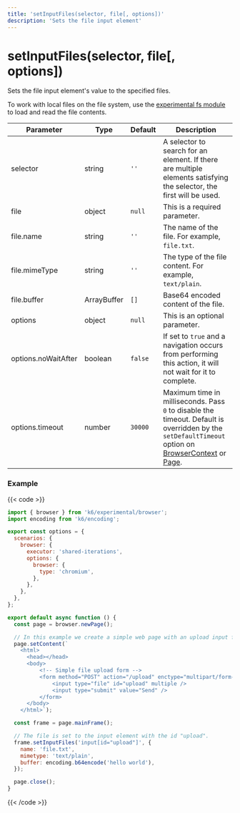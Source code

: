 ```yaml
---
title: 'setInputFiles(selector, file[, options])'
description: 'Sets the file input element'
---
```


# setInputFiles(selector, file[, options])

Sets the file input element's value to the specified files.

To work with local files on the file system, use the [experimental fs module](https://grafana.com/docs/k6/latest/javascript-api/k6-experimental/fs/) to load and read the file contents.

| Parameter           | Type        | Default | Description                                                                                                                                                                                                                                                                                                                                   |
| ------------------- | ----------- | ------- | --------------------------------------------------------------------------------------------------------------------------------------------------------------------------------------------------------------------------------------------------------------------------------------------------------------------------------------------- |
| selector            | string      | `''`    | A selector to search for an element. If there are multiple elements satisfying the selector, the first will be used.                                                                                                                                                                                                                          |
| file                | object      | `null`  | This is a required parameter.                                                                                                                                                                                                                                                                                                                 |
| file.name           | string      | `''`    | The name of the file. For example, `file.txt`.                                                                                                                                                                                                                                                                                                |
| file.mimeType       | string      | `''`    | The type of the file content. For example, `text/plain`.                                                                                                                                                                                                                                                                                      |
| file.buffer         | ArrayBuffer | `[]`    | Base64 encoded content of the file.                                                                                                                                                                                                                                                                                                           |
| options             | object      | `null`  | This is an optional parameter.                                                                                                                                                                                                                                                                                                                |
| options.noWaitAfter | boolean     | `false` | If set to `true` and a navigation occurs from performing this action, it will not wait for it to complete.                                                                                                                                                                                                                                    |
| options.timeout     | number      | `30000` | Maximum time in milliseconds. Pass `0` to disable the timeout. Default is overridden by the `setDefaultTimeout` option on [BrowserContext](https://grafana.com/docs/k6/<K6_VERSION>/javascript-api/k6-experimental/browser/browsercontext/) or [Page](https://grafana.com/docs/k6/<K6_VERSION>/javascript-api/k6-experimental/browser/page/). |

### Example

{{< code >}}

```javascript
import { browser } from 'k6/experimental/browser';
import encoding from 'k6/encoding';

export const options = {
  scenarios: {
    browser: {
      executor: 'shared-iterations',
      options: {
        browser: {
          type: 'chromium',
        },
      },
    },
  },
};

export default async function () {
  const page = browser.newPage();

  // In this example we create a simple web page with an upload input field.
  page.setContent(`
    <html>
      <head></head>
      <body>
          <!-- Simple file upload form -->
          <form method="POST" action="/upload" enctype="multipart/form-data">
              <input type="file" id="upload" multiple />
              <input type="submit" value="Send" />
          </form>
      </body>
    </html>`);

  const frame = page.mainFrame();

  // The file is set to the input element with the id "upload".
  frame.setInputFiles('input[id="upload"]', {
    name: 'file.txt',
    mimetype: 'text/plain',
    buffer: encoding.b64encode('hello world'),
  });

  page.close();
}
```

{{< /code >}}

